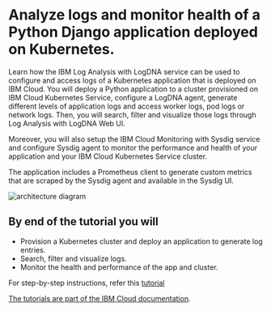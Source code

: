 # Analyze logs and monitor health of a Python Django application deployed on Kubernetes.

Learn how the IBM Log Analysis with LogDNA service can be used to configure and access logs of a Kubernetes application that is deployed on IBM Cloud. You will deploy a Python application to a cluster provisioned on IBM Cloud Kubernetes Service, configure a LogDNA agent, generate different levels of application logs and access worker logs, pod logs or network logs. Then, you will search, filter and visualize those logs through Log Analysis with LogDNA Web UI.

Moreover, you will also setup the IBM Cloud Monitoring with Sysdig service and configure Sysdig agent to monitor the performance and health of your application and your IBM Cloud Kubernetes Service cluster.

The application includes a Prometheus client to generate custom metrics that are scraped by the Sysdig agent and available in the Sysdig UI.

![architecture diagram](https://cloud.ibm.com/docs-content/v1/content/3f1ab971edc4a192e5e4488fb8891348a58c4bf3/tutorials/images/solution12/Architecture.png)

## By end of the tutorial you will 
* Provision a Kubernetes cluster and deploy an application to generate log entries.
* Search, filter and visualize logs.
* Monitor the health and performance of the app and cluster.

For step-by-step instructions, refer this [tutorial](https://cloud.ibm.com/docs/tutorials?topic=solution-tutorials-application-log-analysis#application-log-analysis)

[The tutorials are part of the IBM Cloud documentation](https://cloud.ibm.com/docs/tutorials?topic=solution-tutorials-tutorials#tutorials).
